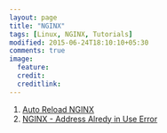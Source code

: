 ```yaml
---
layout: page
title: "NGINX"
tags: [Linux, NGINX, Tutorials]
modified: 2015-06-24T18:10:10+05:30
comments: true
image:
  feature:
  credit:
  creditlink:
---
```




1. <a href="/linux/nginx/auto-reload-nginx/"> Auto Reload NGINX </a>
1. <a href="/linux/nginx/nginx-address-alredy-in-use-error/"> NGINX - Address Alredy in Use Error </a>
